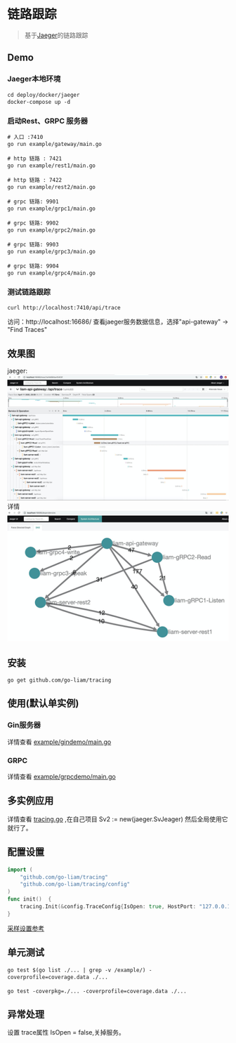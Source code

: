 # 链路跟踪

> 基于[Jaeger](https://www.jaegertracing.io/docs/1.17/)的链路跟踪

## Demo

### Jaeger本地环境

```shell
cd deploy/docker/jaeger
docker-compose up -d
```

### 启动Rest、GRPC 服务器

```shell
# 入口 :7410
go run example/gateway/main.go

# http 链路 : 7421
go run example/rest1/main.go

# http 链路 : 7422
go run example/rest2/main.go

# grpc 链路: 9901
go run example/grpc1/main.go

# grpc 链路: 9902
go run example/grpc2/main.go

# grpc 链路: 9903
go run example/grpc3/main.go

# grpc 链路: 9904
go run example/grpc4/main.go
```

### 测试链路跟踪

```shell
curl http://localhost:7410/api/trace
```

访问：http://localhost:16686/ 查看jaeger服务数据信息，选择"api-gateway" -> "Find Traces"

## 效果图

jaeger:
![路径](./doc/rs/jaeger-list.jpg)
详情
![路径](./doc/rs/jaeger-view.jpg)

## 安装

```shell
go get github.com/go-liam/tracing
```

## 使用(默认单实例)

### Gin服务器

详情查看 [example/gindemo/main.go](example/gindemo/main.go)

### GRPC

详情查看 [example/grpcdemo/main.go](example/grpcdemo/main.go)

## 多实例应用

详情查看 [tracing.go](tracing.go) ,在自己项目 Sv2 := new(jaeger.SvJeager) 然后全局使用它就行了。

## 配置设置

```go
import (
	"github.com/go-liam/tracing"
	"github.com/go-liam/tracing/config"
)
func init()  {
	tracing.Init(&config.TraceConfig{IsOpen: true, HostPort: "127.0.0.1:6831", SamplerType: "const", SamplerParam: 0.01, LogSpans: true})
}
```

[采样设置参考](https://www.jaegertracing.io/docs/1.17/sampling/)

## 单元测试

```shell script
go test $(go list ./... | grep -v /example/) -coverprofile=coverage.data ./...

go test -coverpkg=./... -coverprofile=coverage.data ./...
```

## 异常处理

设置 trace属性  IsOpen = false,关掉服务。
